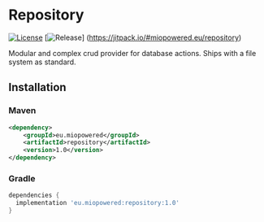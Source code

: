 # Repository
[![License](https://img.shields.io/badge/License-MIT-blue.svg?style=flat-square)](https://opensource.org/licenses/MIT)
[![Release](https://jitpack.io/v/miopowered.eu/repository.svg?style=flat-square)]
(https://jitpack.io/#miopowered.eu/repository)

Modular and complex crud provider for database actions. Ships with a file system as standard.

## Installation

### Maven

```xml
<dependency>
    <groupId>eu.miopowered</groupId>
    <artifactId>repository</artifactId>
    <version>1.0</version>
</dependency>
```

### Gradle

```gradle
dependencies {
  implementation 'eu.miopowered:repository:1.0'
}
```